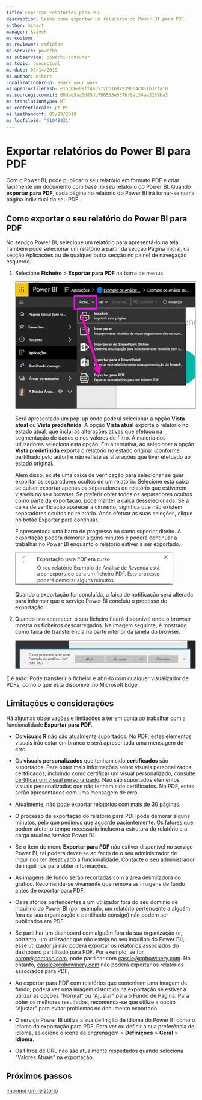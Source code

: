 ```yaml
---
title: Exportar relatórios para PDF
description: Saiba como exportar um relatório do Power BI para PDF.
author: mihart
manager: kvivek
ms.custom: ''
ms.reviewer: cmfinlan
ms.service: powerbi
ms.subservice: powerbi-consumer
ms.topic: conceptual
ms.date: 02/14/2019
ms.author: mihart
LocalizationGroup: Share your work
ms.openlocfilehash: e15cb6e09ff493512bb1b87939004c851b31fa10
ms.sourcegitcommit: 60dad5aa0d85db790553e537bf8ac34ee3289ba3
ms.translationtype: MT
ms.contentlocale: pt-PT
ms.lasthandoff: 05/29/2019
ms.locfileid: "61048031"
---
```

# <a name="export-reports-from-power-bi-to-pdf"></a>Exportar relatórios do Power BI para PDF
Com o Power BI, pode publicar o seu relatório em formato PDF e criar facilmente um documento com base no seu relatório do Power BI. Quando **exportar para PDF**, cada página no relatório do Power BI irá tornar-se numa página individual do seu PDF.

## <a name="how-to-export-your-power-bi-report-to-pdf"></a>Como exportar o seu relatório do Power BI para PDF
No serviço Power BI, selecione um relatório para apresentá-lo na tela. Também pode selecionar um relatório a partir da secção Página inicial, da secção Aplicações ou de qualquer outra secção no painel de navegação esquerdo.

1. Selecione **Ficheiro** > **Exportar para PDF** na barra de menus.

    ![Selecionar Ficheiro na barra de menus, com a seta a apontar para Exportar para PDF](media/end-user-pdf/power-bi-export-pdf.png)

    Será apresentado um pop-up onde poderá selecionar a opção **Vista atual** ou **Vista predefinida**.  A opção **Vista atual** exporta o relatório no estado atual, que inclui as alterações ativas que efetuou na segmentação de dados e nos valores de filtro.  A maioria dos utilizadores seleciona esta opção.  Em alternativa, ao selecionar a opção **Vista predefinida** exporta o relatório no estado original (conforme partilhado pelo autor) e não reflete as alterações que tiver efetuado ao estado original.
    
    Além disso, existe uma caixa de verificação para selecionar se quer exportar os separadores ocultos de um relatório.  Selecione esta caixa se quiser exportar apenas os separadores do relatório que estiverem visíveis no seu browser.  Se preferir obter todos os separadores ocultos como parte da exportação, pode manter a caixa desselecionada.  Se a caixa de verificação aparecer a cinzento, significa que não existem separadores ocultos no relatório.  Após efetuar as suas seleções, clique no botão Exportar para continuar.
    
    É apresentada uma barra de progresso no canto superior direito. A exportação poderá demorar alguns minutos e poderá continuar a trabalhar no Power BI enquanto o relatório estiver a ser exportado.

    ![Mensagem do progresso da exportação](media/end-user-pdf/power-bi-export-message.png)

    Quando a exportação for concluída, a faixa de notificação será alterada para informar que o serviço Power BI concluiu o processo de exportação.

2. Quando isto acontecer, o seu ficheiro ficará disponível onde o browser mostra os ficheiros descarregados. Na imagem seguinte, é mostrado como faixa de transferência na parte inferior da janela do browser.

    ![Localização do ficheiro transferido](media/end-user-pdf/power-bi-save-file.png)

E é tudo. Pode transferir o ficheiro e abri-lo com qualquer visualizador de PDFs, como o que está disponível no Microsoft Edge.


## <a name="limitations-and-considerations"></a>Limitações e considerações
Há algumas observações e limitações a ter em conta ao trabalhar com a funcionalidade **Exportar para PDF**.

* Os **visuais R** não são atualmente suportados. No PDF, estes elementos visuais irão estar em branco e será apresentada uma mensagem de erro.  

* Os **visuais personalizados** que tenham sido **certificados** são suportados. Para obter mais informações sobre visuais personalizados certificados, incluindo como certificar um visual personalizado, consulte [certificar um visual personalizado](../power-bi-custom-visuals-certified.md). Não são suportados elementos visuais personalizados que não tenham sido certificados. No PDF, estes serão apresentados com uma mensagem de erro.   

* Atualmente, não pode exportar relatórios com mais de 30 páginas.

* O processo de exportação do relatório para PDF pode demorar alguns minutos, pelo que pedimos que aguarde pacientemente. Os fatores que podem afetar o tempo necessário incluem a estrutura do relatório e a carga atual no serviço Power BI.

* Se o item de menu **Exportar para PDF** não estiver disponível no serviço Power BI, tal poderá dever-se ao facto de o seu administrador de inquilinos ter desativado a funcionalidade. Contacte o seu administrador de inquilinos para obter informações.

* As imagens de fundo serão recortadas com a área delimitadora do gráfico. Recomenda-se vivamente que remova as imagens de fundo antes de exportar para PDF.

* Os relatórios pertencentes a um utilizador fora do seu domínio de inquilino do Power BI (por exemplo, um relatório pertencente a alguém fora da sua organização e partilhado consigo) não podem ser publicados em PDF.

* Se partilhar um dashboard com alguém fora da sua organização (e, portanto, um utilizador que não esteja no seu inquilino do Power BI), esse utilizador já não poderá exportar os relatórios associados do dashboard partilhado para PDF. Por exemplo, se for aaron@contoso.com, pode partilhar com cassie@cohowinery.com. No entanto, cassie@cohowinery.com não poderá exportar os relatórios associados para PDF.

* Ao exportar para PDF com relatórios que contenham uma imagem de fundo, poderá ver uma imagem distorcida na exportação se estiver a utilizar as opções "Normal" ou "Ajustar" para o Fundo de Página.  Para obter os melhores resultados, recomenda-se que utilize a opção "Ajustar" para evitar problemas no documento exportado.

* O serviço Power BI utiliza a sua definição de idioma do Power BI como o idioma da exportação para PDF. Para ver ou definir a sua preferência de idioma, selecione o ícone de engrenagem > **Definições** > **Geral** > **Idioma**.

* Os filtros de URL não são atualmente respeitados quando seleciona “Valores Atuais” na exportação.

## <a name="next-steps"></a>Próximos passos
[Imprimir um relatório](end-user-print.md)
